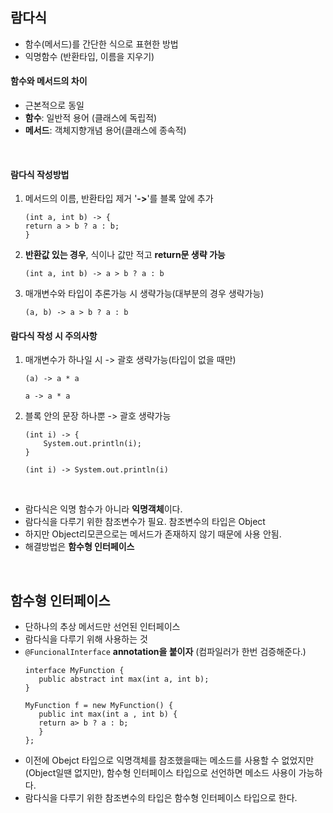 ## 람다식
- 함수(메서드)를 간단한 식으로 표현한 방법
- 익명함수 (반환타입, 이름을 지우기)

#### 함수와 메서드의 차이
- 근본적으로 동일
- **함수**: 일반적 용어 (클래스에 독립적)
- **메서드**: 객체지향개념 용어(클래스에 종속적)

<br>

#### 람다식 작성방법
1. 메서드의 이름, 반환타입 제거 '**->**'를 블록 앞에 추가
    ```
    (int a, int b) -> {
    return a > b ? a : b;
    }
    ```
2. **반환값 있는 경우**, 식이나 값만 적고 **return문 생략 가능** 
    ```
    (int a, int b) -> a > b ? a : b
    ```
3. 매개변수와 타입이 추론가능 시 생략가능(대부분의 경우 생략가능)
    ```
    (a, b) -> a > b ? a : b
    ```

####  람다식 작성 시 주의사항
1. 매개변수가 하나일 시 -> 괄호 생략가능(타입이 없을 때만)
    ```
    (a) -> a * a
    ```
    ```
    a -> a * a
    ```
2. 블록 안의 문장 하나뿐 -> 괄호 생략가능 
    ```
    (int i) -> {
        System.out.println(i);
    }
    ```
    ```
    (int i) -> System.out.println(i)
    ```
<br>

- 람다식은 익명 함수가 아니라 **익명객체**이다.
- 람다식을 다루기 위한 참조변수가 필요. 참조변수의 타입은 Object
- 하지만 Object리모콘으로는 메서드가 존재하지 않기 때문에 사용 안됨.
- 해결방법은 **함수형 인터페이스**

<br>

## 함수형 인터페이스
- 단하나의 추상 메서드만 선언된 인터페이스
- 람다식을 다루기 위해 사용하는 것
- `@FuncionalInterface` **annotation을 붙이자** (컴파일러가 한번 검증해준다.)
   ```
   interface MyFunction {
      public abstract int max(int a, int b);
   }
   ```
   ```
   MyFunction f = new MyFunction() {
      public int max(int a , int b) {
      return a> b ? a : b;
      }
   };
   ```
- 이전에 Obejct 타입으로 익명객체를 참조했을때는 메소드를 사용할 수 없었지만(Object일땐 없지만), 함수형 인터페이스 타입으로 선언하면 메소드 사용이 가능하다.
- 람다식을 다루기 위한 참조변수의 타입은 함수형 인터페이스 타입으로 한다.


